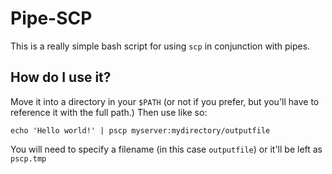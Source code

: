 Pipe-SCP
=============

This is a really simple bash script for using `scp` in conjunction with pipes.

How do I use it?
----------------
Move it into a directory in your `$PATH` (or not if you prefer, but you'll have to reference it with the full path.) Then use like so:

	echo 'Hello world!' | pscp myserver:mydirectory/outputfile

You will need to specify a filename (in this case `outputfile`) or it'll be left as `pscp.tmp`
